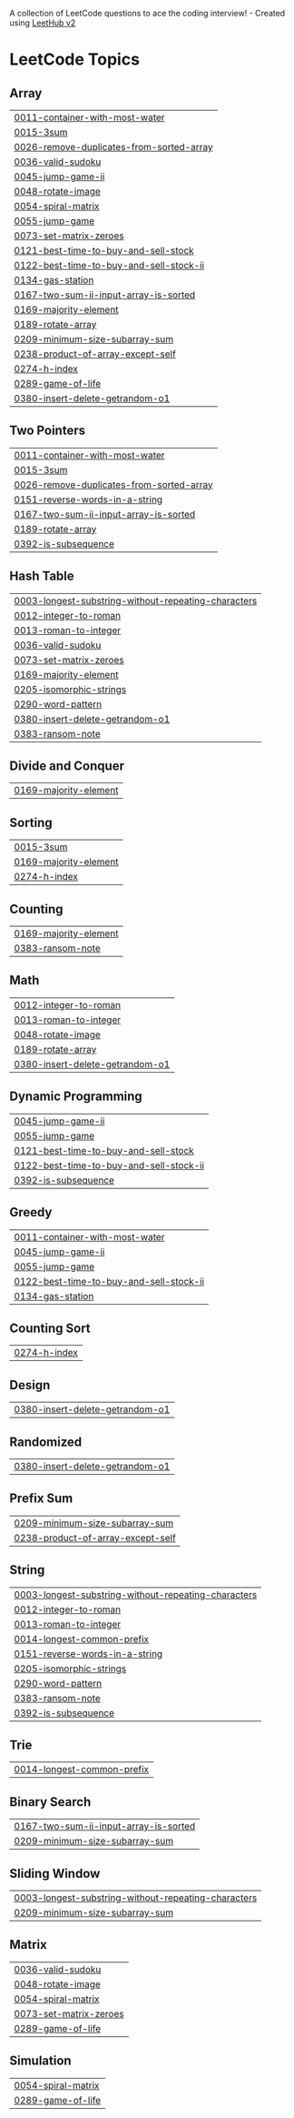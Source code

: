 A collection of LeetCode questions to ace the coding interview! - Created using [LeetHub v2](https://github.com/arunbhardwaj/LeetHub-2.0)
<!---LeetCode Topics Start-->
# LeetCode Topics
## Array
|  |
| ------- |
| [0011-container-with-most-water](https://github.com/rahulptl/LeetCode/tree/master/0011-container-with-most-water) |
| [0015-3sum](https://github.com/rahulptl/LeetCode/tree/master/0015-3sum) |
| [0026-remove-duplicates-from-sorted-array](https://github.com/rahulptl/LeetCode/tree/master/0026-remove-duplicates-from-sorted-array) |
| [0036-valid-sudoku](https://github.com/rahulptl/LeetCode/tree/master/0036-valid-sudoku) |
| [0045-jump-game-ii](https://github.com/rahulptl/LeetCode/tree/master/0045-jump-game-ii) |
| [0048-rotate-image](https://github.com/rahulptl/LeetCode/tree/master/0048-rotate-image) |
| [0054-spiral-matrix](https://github.com/rahulptl/LeetCode/tree/master/0054-spiral-matrix) |
| [0055-jump-game](https://github.com/rahulptl/LeetCode/tree/master/0055-jump-game) |
| [0073-set-matrix-zeroes](https://github.com/rahulptl/LeetCode/tree/master/0073-set-matrix-zeroes) |
| [0121-best-time-to-buy-and-sell-stock](https://github.com/rahulptl/LeetCode/tree/master/0121-best-time-to-buy-and-sell-stock) |
| [0122-best-time-to-buy-and-sell-stock-ii](https://github.com/rahulptl/LeetCode/tree/master/0122-best-time-to-buy-and-sell-stock-ii) |
| [0134-gas-station](https://github.com/rahulptl/LeetCode/tree/master/0134-gas-station) |
| [0167-two-sum-ii-input-array-is-sorted](https://github.com/rahulptl/LeetCode/tree/master/0167-two-sum-ii-input-array-is-sorted) |
| [0169-majority-element](https://github.com/rahulptl/LeetCode/tree/master/0169-majority-element) |
| [0189-rotate-array](https://github.com/rahulptl/LeetCode/tree/master/0189-rotate-array) |
| [0209-minimum-size-subarray-sum](https://github.com/rahulptl/LeetCode/tree/master/0209-minimum-size-subarray-sum) |
| [0238-product-of-array-except-self](https://github.com/rahulptl/LeetCode/tree/master/0238-product-of-array-except-self) |
| [0274-h-index](https://github.com/rahulptl/LeetCode/tree/master/0274-h-index) |
| [0289-game-of-life](https://github.com/rahulptl/LeetCode/tree/master/0289-game-of-life) |
| [0380-insert-delete-getrandom-o1](https://github.com/rahulptl/LeetCode/tree/master/0380-insert-delete-getrandom-o1) |
## Two Pointers
|  |
| ------- |
| [0011-container-with-most-water](https://github.com/rahulptl/LeetCode/tree/master/0011-container-with-most-water) |
| [0015-3sum](https://github.com/rahulptl/LeetCode/tree/master/0015-3sum) |
| [0026-remove-duplicates-from-sorted-array](https://github.com/rahulptl/LeetCode/tree/master/0026-remove-duplicates-from-sorted-array) |
| [0151-reverse-words-in-a-string](https://github.com/rahulptl/LeetCode/tree/master/0151-reverse-words-in-a-string) |
| [0167-two-sum-ii-input-array-is-sorted](https://github.com/rahulptl/LeetCode/tree/master/0167-two-sum-ii-input-array-is-sorted) |
| [0189-rotate-array](https://github.com/rahulptl/LeetCode/tree/master/0189-rotate-array) |
| [0392-is-subsequence](https://github.com/rahulptl/LeetCode/tree/master/0392-is-subsequence) |
## Hash Table
|  |
| ------- |
| [0003-longest-substring-without-repeating-characters](https://github.com/rahulptl/LeetCode/tree/master/0003-longest-substring-without-repeating-characters) |
| [0012-integer-to-roman](https://github.com/rahulptl/LeetCode/tree/master/0012-integer-to-roman) |
| [0013-roman-to-integer](https://github.com/rahulptl/LeetCode/tree/master/0013-roman-to-integer) |
| [0036-valid-sudoku](https://github.com/rahulptl/LeetCode/tree/master/0036-valid-sudoku) |
| [0073-set-matrix-zeroes](https://github.com/rahulptl/LeetCode/tree/master/0073-set-matrix-zeroes) |
| [0169-majority-element](https://github.com/rahulptl/LeetCode/tree/master/0169-majority-element) |
| [0205-isomorphic-strings](https://github.com/rahulptl/LeetCode/tree/master/0205-isomorphic-strings) |
| [0290-word-pattern](https://github.com/rahulptl/LeetCode/tree/master/0290-word-pattern) |
| [0380-insert-delete-getrandom-o1](https://github.com/rahulptl/LeetCode/tree/master/0380-insert-delete-getrandom-o1) |
| [0383-ransom-note](https://github.com/rahulptl/LeetCode/tree/master/0383-ransom-note) |
## Divide and Conquer
|  |
| ------- |
| [0169-majority-element](https://github.com/rahulptl/LeetCode/tree/master/0169-majority-element) |
## Sorting
|  |
| ------- |
| [0015-3sum](https://github.com/rahulptl/LeetCode/tree/master/0015-3sum) |
| [0169-majority-element](https://github.com/rahulptl/LeetCode/tree/master/0169-majority-element) |
| [0274-h-index](https://github.com/rahulptl/LeetCode/tree/master/0274-h-index) |
## Counting
|  |
| ------- |
| [0169-majority-element](https://github.com/rahulptl/LeetCode/tree/master/0169-majority-element) |
| [0383-ransom-note](https://github.com/rahulptl/LeetCode/tree/master/0383-ransom-note) |
## Math
|  |
| ------- |
| [0012-integer-to-roman](https://github.com/rahulptl/LeetCode/tree/master/0012-integer-to-roman) |
| [0013-roman-to-integer](https://github.com/rahulptl/LeetCode/tree/master/0013-roman-to-integer) |
| [0048-rotate-image](https://github.com/rahulptl/LeetCode/tree/master/0048-rotate-image) |
| [0189-rotate-array](https://github.com/rahulptl/LeetCode/tree/master/0189-rotate-array) |
| [0380-insert-delete-getrandom-o1](https://github.com/rahulptl/LeetCode/tree/master/0380-insert-delete-getrandom-o1) |
## Dynamic Programming
|  |
| ------- |
| [0045-jump-game-ii](https://github.com/rahulptl/LeetCode/tree/master/0045-jump-game-ii) |
| [0055-jump-game](https://github.com/rahulptl/LeetCode/tree/master/0055-jump-game) |
| [0121-best-time-to-buy-and-sell-stock](https://github.com/rahulptl/LeetCode/tree/master/0121-best-time-to-buy-and-sell-stock) |
| [0122-best-time-to-buy-and-sell-stock-ii](https://github.com/rahulptl/LeetCode/tree/master/0122-best-time-to-buy-and-sell-stock-ii) |
| [0392-is-subsequence](https://github.com/rahulptl/LeetCode/tree/master/0392-is-subsequence) |
## Greedy
|  |
| ------- |
| [0011-container-with-most-water](https://github.com/rahulptl/LeetCode/tree/master/0011-container-with-most-water) |
| [0045-jump-game-ii](https://github.com/rahulptl/LeetCode/tree/master/0045-jump-game-ii) |
| [0055-jump-game](https://github.com/rahulptl/LeetCode/tree/master/0055-jump-game) |
| [0122-best-time-to-buy-and-sell-stock-ii](https://github.com/rahulptl/LeetCode/tree/master/0122-best-time-to-buy-and-sell-stock-ii) |
| [0134-gas-station](https://github.com/rahulptl/LeetCode/tree/master/0134-gas-station) |
## Counting Sort
|  |
| ------- |
| [0274-h-index](https://github.com/rahulptl/LeetCode/tree/master/0274-h-index) |
## Design
|  |
| ------- |
| [0380-insert-delete-getrandom-o1](https://github.com/rahulptl/LeetCode/tree/master/0380-insert-delete-getrandom-o1) |
## Randomized
|  |
| ------- |
| [0380-insert-delete-getrandom-o1](https://github.com/rahulptl/LeetCode/tree/master/0380-insert-delete-getrandom-o1) |
## Prefix Sum
|  |
| ------- |
| [0209-minimum-size-subarray-sum](https://github.com/rahulptl/LeetCode/tree/master/0209-minimum-size-subarray-sum) |
| [0238-product-of-array-except-self](https://github.com/rahulptl/LeetCode/tree/master/0238-product-of-array-except-self) |
## String
|  |
| ------- |
| [0003-longest-substring-without-repeating-characters](https://github.com/rahulptl/LeetCode/tree/master/0003-longest-substring-without-repeating-characters) |
| [0012-integer-to-roman](https://github.com/rahulptl/LeetCode/tree/master/0012-integer-to-roman) |
| [0013-roman-to-integer](https://github.com/rahulptl/LeetCode/tree/master/0013-roman-to-integer) |
| [0014-longest-common-prefix](https://github.com/rahulptl/LeetCode/tree/master/0014-longest-common-prefix) |
| [0151-reverse-words-in-a-string](https://github.com/rahulptl/LeetCode/tree/master/0151-reverse-words-in-a-string) |
| [0205-isomorphic-strings](https://github.com/rahulptl/LeetCode/tree/master/0205-isomorphic-strings) |
| [0290-word-pattern](https://github.com/rahulptl/LeetCode/tree/master/0290-word-pattern) |
| [0383-ransom-note](https://github.com/rahulptl/LeetCode/tree/master/0383-ransom-note) |
| [0392-is-subsequence](https://github.com/rahulptl/LeetCode/tree/master/0392-is-subsequence) |
## Trie
|  |
| ------- |
| [0014-longest-common-prefix](https://github.com/rahulptl/LeetCode/tree/master/0014-longest-common-prefix) |
## Binary Search
|  |
| ------- |
| [0167-two-sum-ii-input-array-is-sorted](https://github.com/rahulptl/LeetCode/tree/master/0167-two-sum-ii-input-array-is-sorted) |
| [0209-minimum-size-subarray-sum](https://github.com/rahulptl/LeetCode/tree/master/0209-minimum-size-subarray-sum) |
## Sliding Window
|  |
| ------- |
| [0003-longest-substring-without-repeating-characters](https://github.com/rahulptl/LeetCode/tree/master/0003-longest-substring-without-repeating-characters) |
| [0209-minimum-size-subarray-sum](https://github.com/rahulptl/LeetCode/tree/master/0209-minimum-size-subarray-sum) |
## Matrix
|  |
| ------- |
| [0036-valid-sudoku](https://github.com/rahulptl/LeetCode/tree/master/0036-valid-sudoku) |
| [0048-rotate-image](https://github.com/rahulptl/LeetCode/tree/master/0048-rotate-image) |
| [0054-spiral-matrix](https://github.com/rahulptl/LeetCode/tree/master/0054-spiral-matrix) |
| [0073-set-matrix-zeroes](https://github.com/rahulptl/LeetCode/tree/master/0073-set-matrix-zeroes) |
| [0289-game-of-life](https://github.com/rahulptl/LeetCode/tree/master/0289-game-of-life) |
## Simulation
|  |
| ------- |
| [0054-spiral-matrix](https://github.com/rahulptl/LeetCode/tree/master/0054-spiral-matrix) |
| [0289-game-of-life](https://github.com/rahulptl/LeetCode/tree/master/0289-game-of-life) |
<!---LeetCode Topics End-->